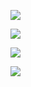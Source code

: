 ![](https://komarev.com/ghpvc/?username=bGlzdGRlcg&color=blue)



[![](https://github-readme-stats.vercel.app/api/top-langs/?username=bGlzdGRlcg&layout=compact&theme=cobalt)]()

[![](https://github-readme-stats.vercel.app/api?username=bGlzdGRlcg&count_private=true&show_icons=true&theme=cobalt)]()

[![](https://github-readme-stats.vercel.app/api/pin/?username=TUdHQQ&repo=Gochuumon-wa-Usagi-Desu-ka&theme=cobalt)](https://github.com/TUdHQQ/Gochuumon-wa-Usagi-Desu-ka)
